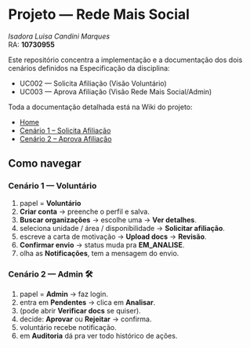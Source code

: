 # Projeto — Rede Mais Social
*Isadora Luisa Candini Marques*  
RA: **10730955**

Este repositório concentra a implementação e a documentação dos dois cenários definidos na Especificação da disciplina:
- UC002 — Solicita Afiliação (Visão Voluntário)
- UC003 — Aprova Afiliação (Visão Rede Mais Social/Admin)

Toda a documentação detalhada está na Wiki do projeto:
- [Home](https://github.com/euisalu/Projeto_Software_Mackenzie2025.2_Isalu/wiki/Home)
- [Cenário 1 – Solicita Afiliação](https://github.com/euisalu/Projeto_Software_Mackenzie2025.2_Isalu/wiki/Cen%C3%A1rio-1-–-Solicita-Afilia%C3%A7%C3%A3o)
- [Cenário 2 – Aprova Afiliação](https://github.com/euisalu/Projeto_Software_Mackenzie2025.2_Isalu/wiki/Cen%C3%A1rio-2-–-Aprova-Afilia%C3%A7%C3%A3o)


##  Como navegar

### Cenário 1 — Voluntário 
1. papel = **Voluntário**  
2. **Criar conta** → preenche o perfil e salva.  
3. **Buscar organizações** → escolhe uma → **Ver detalhes**.  
4. seleciona unidade / área / disponibilidade → **Solicitar afiliação**.  
5. escreve a carta de motivação → **Upload docs** → **Revisão**.  
6. **Confirmar envio** → status muda pra **EM_ANALISE**.  
7. olha as **Notificações**, tem a mensagem do envio.  

### Cenário 2 — Admin 🛠
1. papel = **Admin** → faz login.  
2. entra em **Pendentes** → clica em **Analisar**.  
3. (pode abrir **Verificar docs** se quiser).  
4. decide: **Aprovar** ou **Rejeitar** → confirma.  
5. voluntário recebe notificação.  
6. em **Auditoria** dá pra ver todo histórico de ações.  







